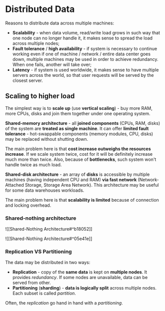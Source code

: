 # Distributed Data

Reasons to distribute data across multiple machines:
- **Scalability** - when data volume, read/write load grows in such way that one node can no longer handle it, it makes sense to spread the load across multiple nodes;
- **Fault tolerance** / **high availability** - if system is necessary to continue working even if one of machine / network / entire data center goes down, multiple machines may be used in order to achieve redundancy. When one fails, another will take over;
- **Latency** - if system is used worldwide, it makes sense to have multiple servers across the world, so that user requests will be served by the closest server.

## Scaling to higher load

The simplest way is to **scale up** (use **vertical scaling**) - buy more RAM, more CPUs, disks and join them together under one operating system. 

**Shared-memory architecture** - all **joined components** (CPUs, RAM, disks) of the system are **treated as single machine**. It can offer **limited fault tolerance** - hot-swappable components (memory modules, CPU, disks) may be replaced without shutting down.

The main problem here is that **cost increase outweighs the resources increase**. If we scale system twice, cost for it will be definitely increase much more than twice. Also, because of **bottlenecks**, such system won't handle twice as much load.

**Shared-disk architecture** - an array of **disks** is accessible by multiple machines (having independent CPU and RAM) **via fast network** (Network-Attached Storage, Storage Area Network). This architecture may be useful for some data warehouses workloads.

The main problem here is that **scalability is limited** because of connection and locking overhead.

### Shared-nothing architecture

![[Shared-Nothing Architecture#^b18052]]

![[Shared-Nothing Architecture#^05e41e]]

### Replication VS Partitioning

The data may be distributed in two ways:

- **Replication** - copy of the **same data** is kept on **multiple nodes**. It provides *redundancy*. If some nodes are unavailable, data can be served from other.
- **Partitioning** (**sharding**) - **data is logically split** across multiple nodes. Each subset is called *partition*.

Often, the *replication* go hand in hand with a *partitioning*.


